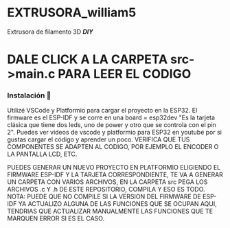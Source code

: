 # EXTRUSORA_william5
Extrusora de filamento 3D   *****DIY*****

# DALE CLICK A LA CARPETA src->main.c PARA LEER EL CODIGO


### Instalación 🔧
Utilizé VSCode y Platformio para cargar el proyecto en la ESP32.
 El firmware es el ESP-IDF y se corre en una board = esp32dev "Es la tarjeta clásica que tiene dos leds, uno de power y otro que se controla con el pin 2".
 Puedes ver videos de vscode y platformio para ESP32 en youtube por si gustas cargar el código y aprender un poco. 
 VERIFICA QUE TUS COMPONENTES SE ADAPTEN AL CODIGO, POR EJEMPLO EL ENCODER O LA PANTALLA LCD, ETC.
 
PUEDES GENERAR UN NUEVO PROYECTO EN PLATFORMIO ELIGIENDO EL FIRMWARE ESP-IDF Y LA TARJETA CORRESPONDIENTE, TE VA A GENERAR UN CARPETA CON VARIOS ARCHIVOS, EN LA CARPETA src PEGA LOS ARCHIVOS .c Y .h DE ESTE REPOSITORIO, COMPILA Y ESO ES TODO. NOTA: PUEDE QUE NO COMPILE SI LA VERSION DEL FIRMWARE DE ESP-IDF YA ACTUALIZO ALGUNA DE LAS FUNCIONES QUE SE OCUPAN AQUI, TENDRIAS QUE ACTUALIZAR MANUALMENTE LAS FUNCIONES QUE TE MARQUEN ERROR SI ES EL CASO.
